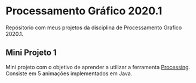 # Processamento Gráfico 2020.1
Repósitorio com meus projetos da disciplina de Processamento Grafico 2020.1.

## Mini Projeto 1
Mini projeto com o objetivo de aprender a utilizar a ferramenta [Processing](https://processing.org/). Consiste em 5 animações implementados em Java.
